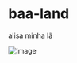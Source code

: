 # baa-land
alisa minha lã

![image](https://github.com/notneat/baa-land/assets/90343802/f9020d31-f2e1-4a93-87df-8dd9de5f8079)
